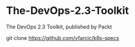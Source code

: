 # The-DevOps-2.3-Toolkit
The DevOps 2.3 Toolkit, published by Packt


git clone https://github.com/vfarcic/k8s-specs